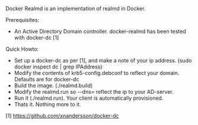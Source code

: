 Docker Realmd is an implementation of realmd in Docker.

Prerequisites:

 * An Active Directory Domain controller. docker-realmd has been tested with docker-dc [1]

Quick Howto:

 * Set up a docker-dc as per [1], and make a note of your ip address. (sudo docker inspect dc | grep IPAddress)
 * Modify the contents of krb5-config.debconf to reflect your domain. Defaults are for docker-dc
 * Build the image. (./realmd.build)
 * Modify the realmd.run so --dns= reflect the ip to your AD-server.
 * Run it (./realmd.run). Your client is automatically provisioned.
 * Thats it. Nothing more to it.

[1] https://github.com/xnandersson/docker-dc
